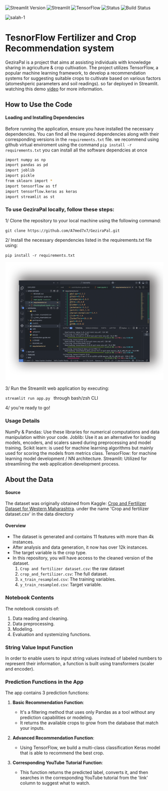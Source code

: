 
![Streamlit Version](https://img.shields.io/badge/python-3.9%20%7C%203.10.16-blue)
![Streamlit](https://img.shields.io/badge/Streamlit-FF4B4B?logo=streamlit&logoColor=white&style=for-the-badge)
![TensorFlow](https://img.shields.io/badge/TensorFlow-FF6F00?logo=tensorflow&logoColor=white&style=for-the-badge)
![Status](https://img.shields.io/badge/Status-deployed-brightgreen?style=for-the-badge)
  ![Build Status](https://img.shields.io/badge/Build-Passing-brightgreen?style=for-the-badge)

![salah-1](https://github.com/A7med7x7/Tesnor-Flow-SC-Fertilizer-and-Crop-Recommendation-Recomm/assets/95593096/da0fc393-61ab-43b0-9bc6-060f6b9386fd)

# TesnorFlow Fertilizer and Crop Recommendation system 
GeziraPal is a project that aims at assisting individuals with knowledge sharing in agriculture & crop cultivation. The project utilizes TensorFlow, a popular machine learning framework, to develop a recommendation systems for suggesting suitable crops to cultivate based on various factors (atomeshperic parameters and soil readings). so far deployed in Streamlit. 
 watching this demo [video](https://www.youtube.com/watch?v=j5zQ6_LuIZo&t=5s&pp=ygUJZ2V6aXJhcGFs) for more information.


## How to Use the Code

#### Loading and Installing Dependencies

Before running the application, ensure you have installed the necessary dependencies. You can find all the required dependencies along with their corresponding versions in the `requirements.txt` file. we recommend using github virtual enviroment 
using the command `pip install -r requirements.txt` you can install all the software dependcies at once


```bash 
import numpy as np
import pandas as pd
import joblib
import pickle
from sklearn import *
import tensorflow as tf
import tensorflow.keras as keras
import streamlit as st
```

### To use GeziraPal locally, follow these steps:

1/ Clone the repository to your local machine using the following command:

`git clone https://github.com/A7med7x7/GeziraPal.git`

2/ Install the necessary dependencies listed in the requirements.txt file using:

`pip install -r requirements.txt
`

![installtion](app/readme-assets/gezirapal.png)

3/ Run the Streamlit web application by executing:

`streamlit run app.py
`
through bash/zsh CLI

4/ you're ready to go! 

### Usage Details
NumPy & Pandas: Use these libraries for numerical computations and data manipulation within your code.
Joblib: Use it as an alternative for loading models, encoders, and scalers saved during preprocessing and model training.
Scikit learn: is used for machine learning algorithms but mainly used for scoring the models from metrics class.
TensorFlow: for machine learning model development / NN architecture.
Streamlit: Utilized for streamlining the web application development process.


## About the Data

#### Source
The dataset was originally obtained from Kaggle: [Crop and Fertilizer Dataset for Western Maharashtra](https://www.kaggle.com/datasets/sanchitagholap/crop-and-fertilizer-dataset-for-westernmaharashtra).
under the name 'Crop and fertilizer dataset.csv' in the data directory

#### Overview
- The dataset is generated and contains 11 features with more than 4k instances.
- After analysis and data generation, it now has over 12k instances.
- The target variable is the crop type.
- In this repository, you will have access to the cleaned version of the dataset.
  1. `Crop and fertilizer dataset.csv`: the raw dataset
  2. `crop_and_fertilizer.csv`: The full dataset.
  3. `x_train_resampled.csv`: The training variables.
  4. `y_train_resampled.csv`: Target variable.


### Notebook Contents

The notebook consists of:

1. Data reading and cleaning.
2. Data preprocessing.
3. Modeling.
4. Evaluation and systemizing functions.

### String Value Input Function

In order to enable users to input string values instead of labeled numbers to represent their information, a function is built using transformers (scaler and encoder).

### Prediction Functions in the App

The app contains 3 prediction functions:

1. **Basic Recommendation Function**:
   - It's a filtering method that uses only Pandas as a tool without any prediction capabilities or modeling.
   - It returns the available crops to grow from the database that match your inputs.

2. **Advanced Recommendation Function**:
   - Using TensorFlow, we build a multi-class classification Keras model that is able to recommend the best crop.

3. **Corresponding YouTube Tutorial Function**:
   - This function returns the predicted label, converts it, and then searches in the corresponding YouTube tutorial from the 'link' column to suggest what to watch.